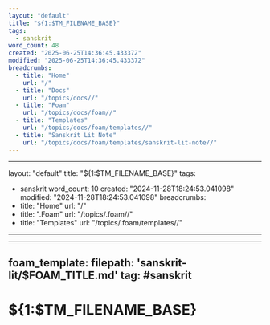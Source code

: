 ```yaml
---
layout: "default"
title: "${1:$TM_FILENAME_BASE}"
tags:
  - sanskrit
word_count: 48
created: "2025-06-25T14:36:45.433372"
modified: "2025-06-25T14:36:45.433372"
breadcrumbs:
  - title: "Home"
    url: "/"
  - title: "Docs"
    url: "/topics/docs//"
  - title: "Foam"
    url: "/topics/docs/foam//"
  - title: "Templates"
    url: "/topics/docs/foam/templates//"
  - title: "Sanskrit Lit Note"
    url: "/topics/docs/foam/templates/sanskrit-lit-note//"
---
```

---
layout: "default"
title: "${1:$TM_FILENAME_BASE}"
tags:
  - sanskrit
word_count: 10
created: "2024-11-28T18:24:53.041098"
modified: "2024-11-28T18:24:53.041098"
breadcrumbs:
  - title: "Home"
    url: "/"
  - title: ".Foam"
    url: "/topics/.foam//"
  - title: "Templates"
    url: "/topics/.foam/templates//"
---
---
foam_template:
  filepath: 'sanskrit-lit/$FOAM_TITLE.md'
  tag: #sanskrit
---
# ${1:$TM_FILENAME_BASE}